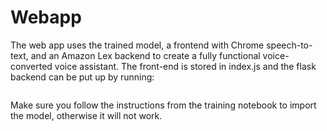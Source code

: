 # Webapp

The web app uses the trained model, a frontend with Chrome speech-to-text, and an Amazon Lex backend to create a fully functional voice-converted voice assistant. The front-end is stored in index.js and the flask backend can be put up by running:


```

```

Make sure you follow the instructions from the training notebook to import the model, otherwise it will not work. 
